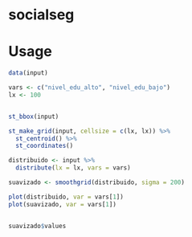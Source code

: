 
<!-- README.md is generated from README.Rmd. Please edit that file -->

# socialseg

# Usage

``` r
data(input)

vars <- c("nivel_edu_alto", "nivel_edu_bajo")
lx <- 100


st_bbox(input)

st_make_grid(input, cellsize = c(lx, lx)) %>% 
  st_centroid() %>% 
  st_coordinates()

distribuido <- input %>% 
  distribute(lx = lx, vars = vars) 

suavizado <- smoothgrid(distribuido, sigma = 200)

plot(distribuido, var = vars[1])
plot(suavizado, var = vars[1])


suavizado$values
```
